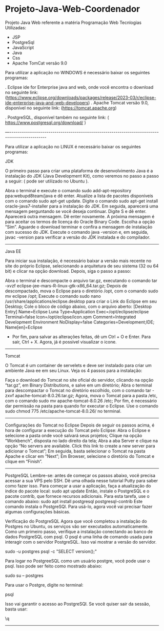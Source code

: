 # Projeto-Java-Web-Coordenador
Projeto Java Web referente a matéria Programação Web 
Tecnlogias Utilizadas:
- JSP
- PostgreSql
- JavaScript
- Java
- Css
- Apache TomCat versão 9.0

Para utilizar a aplicação no WINDOWS é necessário baixar os seguintes programas:

. Eclipse ide for Enterprise java and web, onde você encontra o download no seguinte link:
(https://www.eclipse.org/downloads/packages/release/2023-03/r/eclipse-ide-enterprise-java-and-web-developers)
. Apache Tomcat versão 9.0, disponível no seguinte link: (https://tomcat.apache.org)

. PostgreSQL, disponível também no seguinte link: ( https://www.postgresql.org/download/ )

—-------------------------------------------------------------------------------------------------

Para utilizar a aplicação no LINUX é necessário baixar os seguintes programas:

JDK

O primeiro passo para criar uma plataforma de desenvolvimento Java é a instalação do JDK (Java Development Kit), como veremos no passo a passo a seguir: ( pode ser utilizado no Ubuntu ).

Abra o terminal e execute o comando sudo add-apt-repository ppa:webupd8team/java e dê enter.
Atualize a lista de pacotes disponíveis com o comando sudo apt-get update.
Digite o comando sudo apt-get install oracle-java7-installer para a instalação do JDK. Em seguida, aparecerá uma mensagem perguntando se você deseja continuar. Digite S e dê enter.
Aparecerá outra mensagem. Dê enter novamente.
A próxima mensagem é para aceitar os termos de licença do Oracle Binary Code. Escolha a opção “Sim”.
Aguarde o download terminar e confira a mensagem de instalação com sucesso do JDK.
Execute o comando java -version e, em seguida, javac -version para verificar a versão do JDK instalada e do compilador.
______________________________________________

Java EE

Para iniciar sua instalação, é necessário baixar a versão mais recente no site do próprio Eclipse, selecionando a arquitetura de seu sistema (32 ou 64 bit) e clicar na opção download. Depois, siga o passo a passo:


Abra o terminal e descompacte o arquivo tar.gz, executando o comando tar -xvzf eclipse-jee-mars-R-linux-gtk-x86_64.tar.gz;
Depois de descompactado, mova o Eclipse para o diretório /opt, com o comando sudo mv eclipse /opt;
Execute o comando sudo nano /usr/share/applications/eclipse.desktop para criar o Link do Eclipse em seu Desktop;
Cole o bloco de código abaixo, com o arquivo aberto:
[Desktop Entry]
Name=Eclipse Luna
Type=Application
Exec=/opt/eclipse/eclipse
Terminal=false
Icon=/opt/eclipse/icon.xpm
Comment=Integrated Development Environment
NoDisplay=false
Categories=Development;IDE;
Name[en]=Eclipse

- Por fim, para salvar as alterações feitas, dê um Ctrl + O e Enter. Para sair, Ctrl + X. Agora, já é possível visualizar o icone.

__________________________________________________

Tomcat

O Tomcat é um container de servelets e deve ser instalado para criar um ambiente Java ee em seu Linux. Veja os 4 passos para a instalação:

Faça o download do Tomcat no site oficial do servidor, clicando na opção “tar.gz”, em Binary Distributions, e salve em um diretório;
Abra o terminal para descompactar o Tomcat no diretório escolhido, com o comando tar -zxvf apache-tomcat-8.0.26.tar.gz;
Agora, mova o Tomcat para a pasta /etc, com o comando sudo mv apache-tomcat-8.0.26 /etc;
Por fim, é necessário dar permissão na pasta para quando for executar o Eclipse. Use o comando sudo chmod 775 /etc/apache-tomcat-8.0.26/ no terminal.
______________________________________________




Configurações do Tomcat no Eclipse
Depois de seguir os passos acima, é hora de configurar a execução do Tomcat pelo Eclipse:
Abra o Eclipse e selecione a pasta onde você salvará seus projetos;
Clique na opção “Workbench”, disposta no lado direito da tela;
Abra a aba Server e clique na opção “No servers are available. Click this link to create a new server para adicionar o Tomcat”;
Em seguida, basta selecionar o Tomcat na pasta Apache e clicar em “Next”;
Em Browser, selecione o diretório do Tomcat e clique em “Finish”.
______________________________________________
PostgreSQL
Lembre-se: antes de começar os passos abaixo, você precisa acessar a sua VPS pelo SSH. Dê uma olhada nesse tutorial Putty para saber como fazer isso.
Para começar a usar a aplicação, faça a atualização do índice do pacote local:
sudo apt update
Então, instale o PostgreSQL e o pacote contrib, que fornece recursos adicionais. Para esta tarefa, use o comando abaixo:
sudo apt install postgresql postgresql-contrib
Este comando instala o PostgreSQl. Para usá-lo, agora você vai precisar fazer algumas configurações básicas.


Verificação do PostgreSQL
Agora que você completou a instalação do Postgres no Ubuntu, os serviços vão ser executados automaticamente.
Como um primeiro passo, verifique a instalação conectando ao banco de dados PostgreSQL com psql.
O psql é uma linha de comando usada para interagir com o servidor PostgreSQL. Isso vai mostrar a versão do servidor.


sudo -u postgres psql -c "SELECT version();"


Para logar no PostgreeSQL como um usuário postgre, você pode usar o psql. Isso pode ser feito como mostrado abaixo:


sudo su – postgres


Para usar o Postgre, digite no terminal:


psql


Isso vai garantir o acesso ao PostgreSQl. Se você quiser sair da sessão, basta usar: 


\q
___________________________________________________________________________
